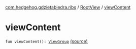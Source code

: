 [com.hedgehog.gdzietabiedra.ribs](../index.md) / [RootView](index.md) / [viewContent](./view-content.md)

# viewContent

`fun viewContent(): `[`ViewGroup`](https://developer.android.com/reference/android/view/ViewGroup.html) [(source)](https://github.com/asvid/GdzieTaBiedra/tree/master/app/src/main/java/com/hedgehog/gdzietabiedra/ribs/RootView.kt#L18)